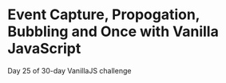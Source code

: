 # Event Capture, Propogation, Bubbling and Once with Vanilla JavaScript
Day 25 of 30-day VanillaJS challenge
